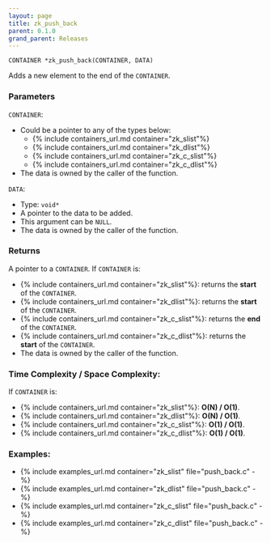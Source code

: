 ```yaml
---
layout: page
title: zk_push_back
parent: 0.1.0
grand_parent: Releases
---
```


```
CONTAINER *zk_push_back(CONTAINER, DATA)
```

Adds a new element to the end of the `CONTAINER`.

### Parameters

`CONTAINER`:
- Could be a pointer to any of the types below:
  - {% include containers_url.md container="zk_slist"%}
  - {% include containers_url.md container="zk_dlist"%}
  - {% include containers_url.md container="zk_c_slist"%}
  - {% include containers_url.md container="zk_c_dlist"%}
- The data is owned by the caller of the function.

`DATA`:
- Type: `void*`
- A pointer to the data to be added.
- This argument can be `NULL`.
- The data is owned by the caller of the function.

### Returns
A pointer to a `CONTAINER`. If `CONTAINER` is:
- {% include containers_url.md container="zk_slist"%}: returns the **start** of the `CONTAINER`.
- {% include containers_url.md container="zk_dlist"%}: returns the **start** of the `CONTAINER`.
- {% include containers_url.md container="zk_c_slist"%}: returns the **end** of the `CONTAINER`.
- {% include containers_url.md container="zk_c_dlist"%}: returns the **start** of the `CONTAINER`.
- The data is owned by the caller of the function.

### Time Complexity / Space Complexity:
If `CONTAINER` is:
- {% include containers_url.md container="zk_slist"%}: **O(N) / O(1)**.
- {% include containers_url.md container="zk_dlist"%}: **O(N) / O(1)**.
- {% include containers_url.md container="zk_c_slist"%}: **O(1) / O(1)**.
- {% include containers_url.md container="zk_c_dlist"%}: **O(1) / O(1)**.

### Examples:
- {% include examples_url.md container="zk_slist" file="push_back.c" -%}
- {% include examples_url.md container="zk_dlist" file="push_back.c" -%}
- {% include examples_url.md container="zk_c_slist" file="push_back.c" -%}
- {% include examples_url.md container="zk_c_dlist" file="push_back.c" -%}


